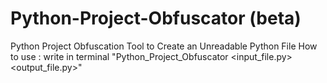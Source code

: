 # Python-Project-Obfuscator (beta)
Python Project Obfuscation Tool to Create an Unreadable Python File
How to use : write in terminal "Python_Project_Obfuscator <input_file.py> <output_file.py>"
